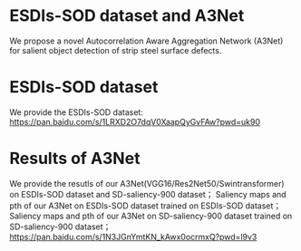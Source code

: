 # ESDIs-SOD dataset and A3Net
We propose a novel Autocorrelation Aware Aggregation Network (A3Net) for salient object detection of strip steel surface defects.

# ESDIs-SOD dataset
We provide the ESDIs-SOD dataset:
https://pan.baidu.com/s/1LRXD2O7dqV0XaapQyGvFAw?pwd=uk90 

# Results of A3Net
We provide the resutls of our A3Net(VGG16/Res2Net50/Swintransformer) on ESDIs-SOD dataset and SD-saliency-900 dataset；
Saliency maps and pth of our A3Net on ESDIs-SOD dataset trained on ESDIs-SOD dataset； 
Saliency maps and pth of our A3Net on SD-saliency-900 dataset trained on SD-saliency-900 dataset；
https://pan.baidu.com/s/1N3JGnYmtKN_kAwx0ocrmxQ?pwd=l9v3 

